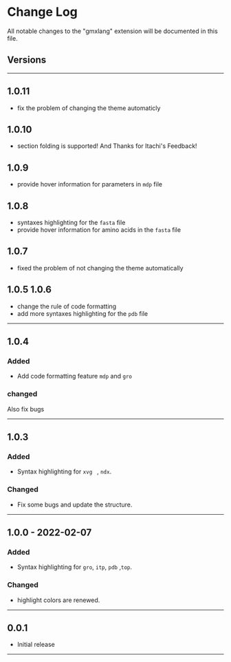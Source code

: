 # Change Log

All notable changes to the "gmxlang" extension will be documented in this file.

## Versions

---
## 1.0.11

- fix the problem of changing the theme automaticly

## 1.0.10

- section folding is supported!
  And Thanks for Itachi's Feedback!
## 1.0.9

- provide hover information for parameters in `mdp` file

## 1.0.8

- syntaxes highlighting for the `fasta` file
- provide hover information for amino acids in the `fasta` file

## 1.0.7

- fixed the problem of  not changing the theme automatically

## 1.0.5 1.0.6

- change the rule of code formatting 
- add more syntaxes highlighting for the `pdb` file 

---

## 1.0.4
### Added

- Add code formatting feature `mdp` and `gro`
  
### changed

Also fix bugs 

---

## 1.0.3
### Added

-  Syntax highlighting for `xvg ` , `ndx`.

### Changed

- Fix some bugs and update the structure.

---

## 1.0.0 - 2022-02-07
### Added

-  Syntax highlighting for `gro`, `itp`, `pdb` ,`top`.

### Changed

- highlight colors are renewed.

---

## 0.0.1

- Initial release
---




